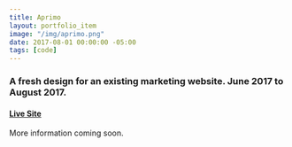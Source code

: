 ```yaml
---
title: Aprimo
layout: portfolio_item
image: "/img/aprimo.png"
date: 2017-08-01 00:00:00 -05:00
tags: [code]
---
```


### A fresh design for an existing marketing website. June 2017 to August 2017.
#### [Live Site](https://www.aprimo.com/)

More information coming soon.
